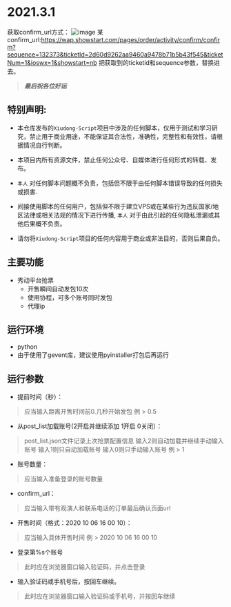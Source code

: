 
# 2021.3.1
获取confirm_url方式：
![image](https://user-images.githubusercontent.com/35649701/109514276-cf0e0e80-7ae0-11eb-9833-66843cb0ef76.png)
某confirm_url:https://wap.showstart.com/pages/order/activity/confirm/confirm?sequence=132373&ticketId=2d60d9262aa9460a9478b71b5b43f545&ticketNum=1&ioswx=1&showstart=nb
把获取到的ticketid和sequence参数，替换进去。


>***最后祝各位好运***

## 特别声明:

* 本仓库发布的`Xiudong-Script`项目中涉及的任何脚本，仅用于测试和学习研究，禁止用于商业用途，不能保证其合法性，准确性，完整性和有效性，请根据情况自行判断。

* 本项目内所有资源文件，禁止任何公众号、自媒体进行任何形式的转载、发布。

* `本人` 对任何脚本问题概不负责，包括但不限于由任何脚本错误导致的任何损失或损害.

* 间接使用脚本的任何用户，包括但不限于建立VPS或在某些行为违反国家/地区法律或相关法规的情况下进行传播, `本人` 对于由此引起的任何隐私泄漏或其他后果概不负责。

* 请勿将`Xiudong-Script`项目的任何内容用于商业或非法目的，否则后果自负。

  


## 主要功能
* 秀动平台抢票
    - 开售瞬间自动发包10次
    - 使用协程，可多个账号同时发包
    - 代理ip
## 运行环境
  - python
  - 由于使用了gevent库，建议使用pyinstaller打包后再运行
## 运行参数
- 提前时间（秒）：
> 应当输入距离开售时间前0.几秒开始发包 例 > 0.5
- 从post_list加载账号(2开启并继续添加 1开启 0关闭）：
> post_list.json文件记录上次抢票配置信息 输入2则自动加载并继续手动输入账号 输入1则只自动加载账号 输入0则只手动输入账号 例 > 1
- 账号数量：
> 应当输入准备登录的账号数量
- confirm_url：
> 应当输入带有观演人和联系电话的订单最后确认页面url
- 开售时间（格式：2020 10 06 16 00 10）：
> 应当输入具体开售时间 例 > 2020 10 06 16 00 10
- 登录第%s个账号
> 此时应在浏览器窗口输入验证码，并点击登录
- 输入验证码或手机号后，按回车继续。
> 此时应在浏览器窗口输入验证码或手机号，并按回车继续
